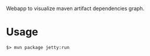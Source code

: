 
Webapp to visualize maven artifact dependencies graph.

Usage
============
    $> mvn package jetty:run
